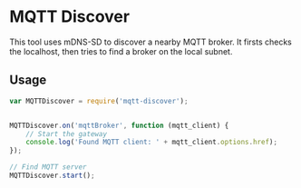 MQTT Discover
=============

This tool uses mDNS-SD to discover a nearby MQTT broker. It firsts checks
the localhost, then tries to find a broker on the local subnet.

Usage
-----

```javascript
var MQTTDiscover = require('mqtt-discover');


MQTTDiscover.on('mqttBroker', function (mqtt_client) {
    // Start the gateway
    console.log('Found MQTT client: ' + mqtt_client.options.href);
});

// Find MQTT server
MQTTDiscover.start();
```
